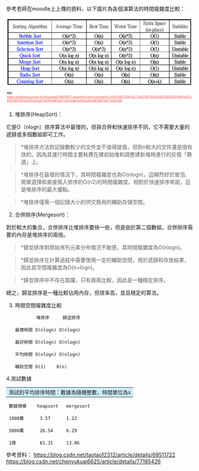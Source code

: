 參考老師在moodle上上傳的資料，以下圖片為各個演算法的時間複雜度比較：
![-w80](https://github.com/Maddiezheng/MyLearningNote/blob/master/Data%20Structures%20and%20Algorithms/Picture/algorithm%20time%20complexity.png)



1. 堆排序(HeapSort)：

它是O（nlogn）排序算法中最慢的，但與合併和快速排序不同，它不需要大量的遞歸或多個數組即可工作。

> *堆排序方法對記錄數較少的文件並不值得提倡，但對n較大的文件還是很有效的。因為其運行時間主要耗費在建初始堆和調整建新堆時進行的反復「篩選」上。 

> *堆排序在最壞的情況下，其時間複雜度也為O(nlogn)，這顯然好於冒泡、簡單選擇和直接插入排序的O(n2)的時間複雜度。相對於快速排序來說，這是堆排序的最大優點。

> *堆排序僅需一個記錄大小的供交換用的輔助存儲空間。



2. 合併排序(Mergesort)：

對於較大的集合，合併排序比堆排序要快一些，但是由於第二個數組，合併排序需要的內存是堆排序的兩倍。

> *歸並排序對原始序列元素分布情況不敏感，其時間複雜度為O(nlogn)。 

> *歸並排序在計算過程中需要使用一定的輔助空間，用於遞歸和存放結果，因此其空間複雜度為O(n+logn)。 

> *歸並排序中不存在跳躍，只有兩兩比較，因此是一種穩定排序。 


總之，歸並排序是一種比較佔用內存，但效率高，並且穩定的算法。




3. 時間空間複雜度比較

               堆排序     歸並排序

       最壞時間 O(nlogn) O(nlogn) 

       最好時間 O(nlogn) O(nlogn) 

       平均時間 O(nlogn) O(nlogn) 

       輔助空間 O(1)    O(n)


4.測試數據

<table><tr><td bgcolor=#cdedf9>測試的平均排序時間：數據為隨機整數，時間單位為s</td></tr></table>

     數據規模    heapsort   mergesort

     1000萬      3.57      1.22

     5000萬      26.54     6.29

     1億         61.31     13.06





參考資料：
https://blog.csdn.net/taotao12312/article/details/69511722
https://blog.csdn.net/chenyukuai6625/article/details/77185426

